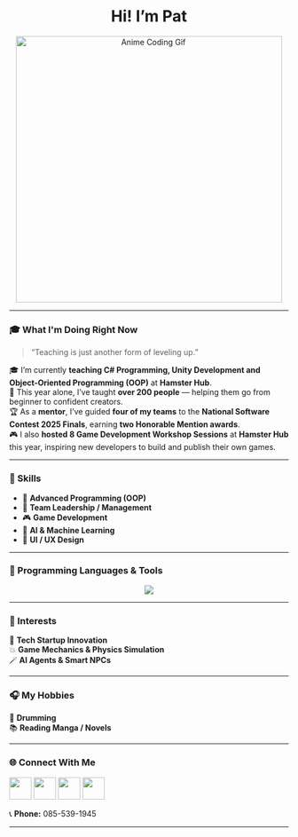 <h1 align="center">Hi! I’m Pat</h1>

<p align="center">
  <img src="https://media.tenor.com/j33YwMihpVsAAAAM/luo-tianyi-crawl.gif" width="480px" alt="Anime Coding Gif"/>
</p>

---

### 🎓 What I'm Doing Right Now
> “Teaching is just another form of leveling up.”

🎓 I’m currently **teaching C# Programming, Unity Development and Object-Oriented Programming (OOP)** at **Hamster Hub**.  
🌟 This year alone, I’ve taught **over 200 people** — helping them go from beginner to confident creators.  
🏆 As a **mentor**, I’ve guided **four of my teams** to the **National Software Contest 2025 Finals**, earning **two Honorable Mention awards**.  
🎮 I also **hosted 8 Game Development Workshop Sessions** at **Hamster Hub** this year, inspiring new developers to build and publish their own games.

---

### 🧠 Skills
- 🧩 **Advanced Programming (OOP)**  
- 👑 **Team Leadership / Management**  
- 🎮 **Game Development**  
- 🤖 **AI & Machine Learning**  
- 🎨 **UI / UX Design**  

---

### 🧰 Programming Languages & Tools  
<p align="center">
  <img src="https://skillicons.dev/icons?i=python,tensorflow,pytorch,cs,unity,js,mongodb,postman,figma,github&perline=5" />
</p>

---

### 💫 Interests
🧬 **Tech Startup Innovation**  
💥 **Game Mechanics & Physics Simulation**  
🪄 **AI Agents & Smart NPCs**  

---

### 🎧 My Hobbies
🥁 **Drumming**  
📚 **Reading Manga / Novels** 

---

### 🌐 Connect With Me
<p align="left">
  <a href="https://pattr.itch.io"><img src="https://img.shields.io/badge/Itch.io-FA5C5C?style=for-the-badge&logo=itch.io&logoColor=white" height="40"/></a>
  <a href="https://instagram.com/Pataratarik"><img src="https://skillicons.dev/icons?i=instagram" width="40"/></a>
  <a href="https://facebook.com/PatarananSethpakdee"><img src="https://skillicons.dev/icons?i=facebook" width="40"/></a>
  <a href="mailto:patarananset@gmail.com"><img src="https://skillicons.dev/icons?i=gmail" width="40"/></a>
</p>

📞 **Phone:** 085-539-1945  

---
